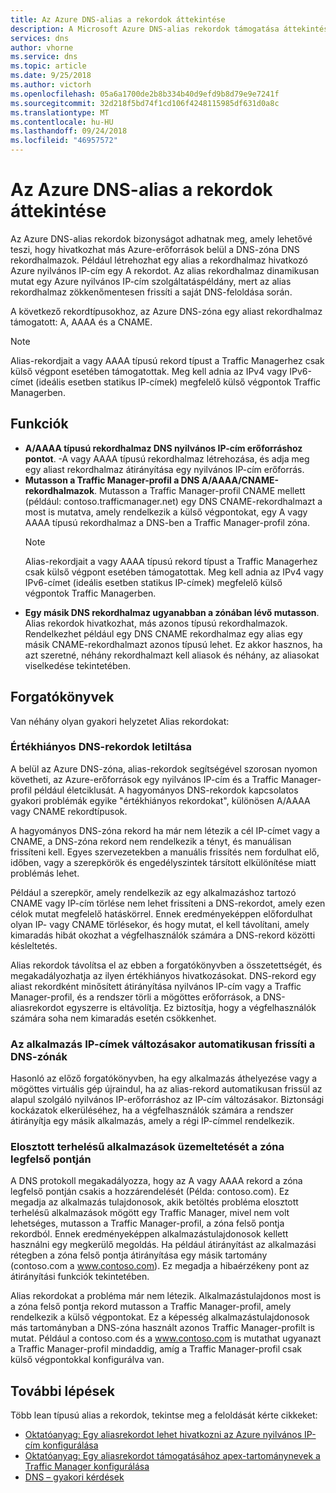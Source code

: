 ```yaml
---
title: Az Azure DNS-alias a rekordok áttekintése
description: A Microsoft Azure DNS-alias rekordok támogatása áttekintése.
services: dns
author: vhorne
ms.service: dns
ms.topic: article
ms.date: 9/25/2018
ms.author: victorh
ms.openlocfilehash: 05a6a1700de2b8b334b40d9efd9b8d79e9e7241f
ms.sourcegitcommit: 32d218f5bd74f1cd106f4248115985df631d0a8c
ms.translationtype: MT
ms.contentlocale: hu-HU
ms.lasthandoff: 09/24/2018
ms.locfileid: "46957572"
---
```

# <a name="azure-dns-alias-records-overview"></a>Az Azure DNS-alias a rekordok áttekintése

Az Azure DNS-alias rekordok bizonyságot adhatnak meg, amely lehetővé teszi, hogy hivatkozhat más Azure-erőforrások belül a DNS-zóna DNS rekordhalmazok. Például létrehozhat egy alias a rekordhalmaz hivatkozó Azure nyilvános IP-cím egy A rekordot. Az alias rekordhalmaz dinamikusan mutat egy Azure nyilvános IP-cím szolgáltatáspéldány, mert az alias rekordhalmaz zökkenőmentesen frissíti a saját DNS-feloldása során.

A következő rekordtípusokhoz, az Azure DNS-zóna egy aliast rekordhalmaz támogatott: A, AAAA és a CNAME. 

> [!NOTE]
> Alias-rekordjait a vagy AAAA típusú rekord típust a Traffic Managerhez csak külső végpont esetében támogatottak. Meg kell adnia az IPv4 vagy IPv6-címet (ideális esetben statikus IP-címek) megfelelő külső végpontok Traffic Managerben.

## <a name="capabilities"></a>Funkciók

- **A/AAAA típusú rekordhalmaz DNS nyilvános IP-cím erőforráshoz pontot**. -A vagy AAAA típusú rekordhalmaz létrehozása, és adja meg egy aliast rekordhalmaz átirányítása egy nyilvános IP-cím erőforrás.
- **Mutasson a Traffic Manager-profil a DNS A/AAAA/CNAME-rekordhalmazok**. Mutasson a Traffic Manager-profil CNAME mellett (például: contoso.trafficmanager.net) egy DNS CNAME-rekordhalmazt a most is mutatva, amely rendelkezik a külső végpontokat, egy A vagy AAAA típusú rekordhalmaz a DNS-ben a Traffic Manager-profil zóna.
   > [!NOTE]
   > Alias-rekordjait a vagy AAAA típusú rekord típust a Traffic Managerhez csak külső végpont esetében támogatottak. Meg kell adnia az IPv4 vagy IPv6-címet (ideális esetben statikus IP-címek) megfelelő külső végpontok Traffic Managerben.
- **Egy másik DNS rekordhalmaz ugyanabban a zónában lévő mutasson**. Alias rekordok hivatkozhat, más azonos típusú rekordhalmazok. Rendelkezhet például egy DNS CNAME rekordhalmaz egy alias egy másik CNAME-rekordhalmazt azonos típusú lehet. Ez akkor hasznos, ha azt szeretné, néhány rekordhalmazt kell aliasok és néhány, az aliasokat viselkedése tekintetében.

## <a name="scenarios"></a>Forgatókönyvek
Van néhány olyan gyakori helyzetet Alias rekordokat:

### <a name="prevent-dangling-dns-records"></a>Értékhiányos DNS-rekordok letiltása
A belül az Azure DNS-zóna, alias-rekordok segítségével szorosan nyomon követheti, az Azure-erőforrások egy nyilvános IP-cím és a Traffic Manager-profil például életciklusát. A hagyományos DNS-rekordok kapcsolatos gyakori problémák egyike "értékhiányos rekordokat", különösen A/AAAA vagy CNAME rekordtípusok. 

A hagyományos DNS-zóna rekord ha már nem létezik a cél IP-címet vagy a CNAME, a DNS-zóna rekord nem rendelkezik a tényt, és manuálisan frissíteni kell. Egyes szervezetekben a manuális frissítés nem fordulhat elő, időben, vagy a szerepkörök és engedélyszintek társított elkülönítése miatt problémás lehet.

Például a szerepkör, amely rendelkezik az egy alkalmazáshoz tartozó CNAME vagy IP-cím törlése nem lehet frissíteni a DNS-rekordot, amely ezen célok mutat megfelelő hatáskörrel. Ennek eredményeképpen előfordulhat olyan IP- vagy CNAME törlésekor, és hogy mutat, el kell távolítani, amely kimaradás hibát okozhat a végfelhasználók számára a DNS-rekord közötti késleltetés.

Alias rekordok távolítsa el az ebben a forgatókönyvben a összetettségét, és megakadályozhatja az ilyen értékhiányos hivatkozásokat. DNS-rekord egy aliast rekordként minősített átirányítása nyilvános IP-cím vagy a Traffic Manager-profil, és a rendszer törli a mögöttes erőforrások, a DNS-aliasrekordot egyszerre is eltávolítja. Ez biztosítja, hogy a végfelhasználók számára soha nem kimaradás esetén csökkenhet.

### <a name="update-dns-zones-automatically-when-application-ips-change"></a>Az alkalmazás IP-címek változásakor automatikusan frissíti a DNS-zónák

Hasonló az előző forgatókönyvben, ha egy alkalmazás áthelyezése vagy a mögöttes virtuális gép újraindul, ha az alias-rekord automatikusan frissül az alapul szolgáló nyilvános IP-erőforráshoz az IP-cím változásakor. Biztonsági kockázatok elkerüléséhez, ha a végfelhasználók számára a rendszer átirányítja egy másik alkalmazás, amely a régi IP-címmel rendelkezik.

### <a name="host-load-balanced-applications-at-the-zone-apex"></a>Elosztott terhelésű alkalmazások üzemeltetését a zóna legfelső pontján

A DNS protokoll megakadályozza, hogy az A vagy AAAA rekord a zóna legfelső pontján csakis a hozzárendelését (Példa: contoso.com). Ez megadja az alkalmazás tulajdonosok, akik betöltés probléma elosztott terhelésű alkalmazások mögött egy Traffic Manager, mivel nem volt lehetséges, mutasson a Traffic Manager-profil, a zóna felső pontja rekordból. Ennek eredményeképpen alkalmazástulajdonosok kellett használni egy megkerülő megoldás. Ha például átirányítást az alkalmazási rétegben a zóna felső pontja átirányítása egy másik tartomány (contoso.com a www.contoso.com). Ez megadja a hibaérzékeny pont az átirányítási funkciók tekintetében.

Alias rekordokat a probléma már nem létezik. Alkalmazástulajdonos most is a zóna felső pontja rekord mutasson a Traffic Manager-profil, amely rendelkezik a külső végpontokat. Ez a képesség alkalmazástulajdonosok más tartományban a DNS-zóna használt azonos Traffic Manager-profilt is mutat. Például a contoso.com és a www.contoso.com is mutathat ugyanazt a Traffic Manager-profil mindaddig, amíg a Traffic Manager-profil csak külső végpontokkal konfigurálva van.

## <a name="next-steps"></a>További lépések

Több lean típusú alias a rekordok, tekintse meg a feloldását kérte cikkeket:

- [Oktatóanyag: Egy aliasrekordot lehet hivatkozni az Azure nyilvános IP-cím konfigurálása](tutorial-alias-pip.md)
- [Oktatóanyag: Egy aliasrekordot támogatásához apex-tartománynevek a Traffic Manager konfigurálása](tutorial-alias-tm.md)
- [DNS – gyakori kérdések](https://docs.microsoft.com/azure/dns/dns-faq#alias-records)
